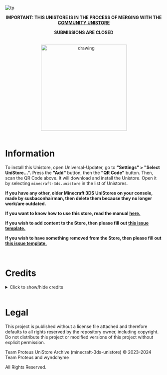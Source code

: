 ![tp](https://github.com/user-attachments/assets/94f83fc8-5345-4d57-b69a-c0faf5abcf63)

<div align="center">

__IMPORTANT: THIS UNISTORE IS IN THE PROCESS OF MERGING WITH THE [COMMUNITY UNISTORE](https://github.com/Minecraft-3DS-Community/Minecraft-3ds-unistore)__

__SUBMISSIONS ARE CLOSED__

<br>

<img src="https://github.com/mc-3ds-team/minecraft-3ds-unistore/blob/main/img/proteusstoreqr.png?raw=true" alt="drawing" width="275"/>

</div>

<br>

# Information

To install this Unistore, open Universal-Updater, go to __"Settings" > "Select UniStore...".__ Press the __"Add"__ button, then the __"QR Code"__ button. Then, scan the QR Code above. It will download and install the Unistore. Open it by selecting ```minecraft-3ds.unistore``` in the list of Unistores.

__If you have any other, older Minecraft 3DS UniStores on your console, made by susbaconhairman, then delete them because they no longer work/are outdated.__

__If you want to know how to use this store, read the manual [here.](https://github.com/wyndchyme/minecraft-3ds-unistore/blob/main/manual.md)__

__If you wish to add content to the Store, then please fill out [this issue template.](https://github.com/wyndchyme/minecraft-3ds-unistore/issues/new?assignees=&labels=&projects=&template=content-addition.md&title=)__

__If you wish to have something removed from the Store, then please fill out [this issue template.](https://github.com/wyndchyme/minecraft-3ds-unistore/issues/new?assignees=&labels=&projects=&template=content-removal.md&title=)__

<br>

# Credits

<details>

<br>

<summary>Click to show/hide credits</summary>

   ### Support
Minecraft 3DS Community and Universal-Server Discord servers

### Testing
skribbler#1095, DarkForPresident, wyndchyme, various people from the Minecraft 3DS Community Discord server

### Editing
https://jsonformatter.curiousconcept.com/ for JSON verification, GitHub code editor, [Ohana3DS](https://gbatemp.net/attachments/ohana3ds-zip.99223/) for texture conversion, Piskel and Pixlr for image editing, Tex3DS for spritesheet compilation, https://codepen.io/jsnelders/pen/qBByqQy for turning line breaks into "\n"'s, PineTools for their (batch) image flipper, https://www.airtightinteractive.com/demos/js/imageglitcher/ for image glitcher, and https://redketchup.io/image-compressor for image compressor.

## Item creators
* ちげえのたす (kakuremino)
    * Experience Minecraft world
    * Debug Mode 3D world
    * Super Mario Bros. 1-1 world
* ArcModzzz
    * World in Jar 3DS
    * Find the Button
* Babylion122
    * Ender Dragon Elytra
    * Lapiz's Funland map
    * Stampy's Lovely World map port
* Blue 3dx
    * Blue 3dx's Modpack
* CleetusMcfarln
    * DanTDM's Lab
* CryptedData
    * FNaF 1 map
    * FNaF 2 map
    * Halloween map
* CZX
    * The Dropper: 3DS Remaster
    * GenSpace Mod
* Duckan
    * Maryland Mixup skins
* ENDERMANYK
    * Shaders
* Glonk
    * Broken Stronghold Chest Fix
* JakerBricksYT
    * Hide and go Seek map
* Kreideprinz
    * Kreideprinz's City World
* linuxwizard
    * Mipmapping patch
* MidnightMystic
    * Castle of Shadowmere world
* PanguinBoi
    * PanGames
* PokéTube
    * PokéTube City map
* RetroRemade
    * Better Creepers mod
* SeveringHams
    * Painterly texture pack
* STBUniverse
    * STB-MC3DS Unistore
    * Vanilla 1.20 textures port
* susbaconhairman
    * kharrii2 texture pack port
    * New Default Skins port
    * 2B2T Legends skin pack
    * Murder Drones skin pack port
    * LEGO Minecraft Dragon Slayer skin port
    * Customization remover
    * Vanilla Remastered
    * Simple Suits skins port
    * Colt Python mod
    * No Particles mod
    * Adventure Time Mash-Up port
    * Frequently Asked Questions
* Toaster
    * SD Card Dropper Map
* TheRustico36
    * Cleann'slick GUI
    * New Base Skins port
    * Legacy Console Default skin pack port
* ThorMode9
    * Wewelsburg map
    * Realistic 200% Larger Sun + Moon Collection
    * Superflat Survival
    * Better Clouds port
    * Norse Mythology Mash-Up port
* UnknownLoser
    * DualFlow
* Vicrtl345
    * SkyDen map port
* Virtual Overtime
    * LavaCity PVP map
    * FNAF Hide and Seek map
* People involved in the 3DSMP (too lazy to do each name individually)
    * DarkForPresident, czx, DeadSkulllzJr, TheRustico36, Breadbug, Nikki (Swapscribble), pipi00pipi, Shark, Abdullah39, Aether, Bruhndles, c, C4SBry, Choppy, Eevee 17, Fall, GenSpace, Grim reaper OP, HgMd, i_suck_at_sleeping, Jaxe, minimariottv, oliverimcDISC, PandJa, Proteus, Salmonchy, Silbver 35, SoulSeeker, techno?, ThE oNe, TheHauntedAttic, Tops, UnknownLoser, xSaigez
 
### Seed submitters
* Balloon911
    * 4049728941
* CZX
    * 1005263763
    * 1047059101
    * 3593409258
* DarkForPresident
    * 240274091
    * 3307311791
    * 907040147
    * 992826707
* FallTheVillan
    * 1869582515
* RedLegoFerrari
    * 66898262

### Screenshot submitters
* DarkForPresident
    * Mountain Goats
    * Cut-off Portal
    * The Death Hole
    * Pumpkin Head
    * Hello
    * Normal Behavior
* Marshadow
    * Mushroom Cow
    * Swamp
    * Heck
    * Stuck
    * Funny
    * Hatred and Sorrow
* susbaconhairman
    * Illuminated Cave

**ALL CONTENT HAS THE APPROVAL OF THEIR RESPECIVE CREATORS/SUBMITTERS TO BE IN THIS STORE**

</details>

<br>

# Legal

This project is published without a license file attached and therefore defaults to all rights reserved by the repository owner, including copyright. Do not distribute this project or modified versions of this project without explicit permission.

Team Proteus UniStore Archive (minecraft-3ds-unistore) © 2023-2024 Team Proteus and wyndchyme

All Rights Reserved.
